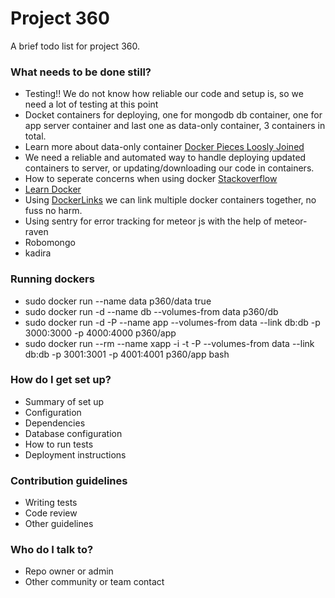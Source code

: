 # Project 360 #

A brief todo list for project 360.

### What needs to be done still? ###

* Testing!! We do not know how reliable our code and setup is, so we need a lot of testing at this point
* Docket containers for deploying, one for mongodb db container, one for app server container and last one as data-only container, 3 containers in total.
* Learn more about data-only container [Docker Pieces Loosly Joined](http://www.offermann.us/2013/12/tiny-docker-pieces-loosely-joined.html)
* We need a reliable and automated way to handle deploying updated containers to server, or updating/downloading our code in containers.
* How to seperate concerns when using docker [Stackoverflow](http://stackoverflow.com/questions/18496940/how-to-deal-with-persistent-storage-e-g-databases-in-docker)
* [Learn Docker](https://www.docker.com/)
* Using  [DockerLinks](https://docs.docker.com/userguide/dockerlinks/) we can link multiple docker containers together, no fuss no harm.
* Using sentry for error tracking for meteor js with the help of meteor-raven
* Robomongo
* kadira

### Running dockers ###

* sudo docker run --name data p360/data true
* sudo docker run -d --name db --volumes-from data p360/db
* sudo docker run -d -P --name app --volumes-from data --link db:db -p 3000:3000 -p 4000:4000 p360/app
* sudo docker run --rm --name xapp -i -t -P --volumes-from data --link db:db -p 3001:3001 -p 4001:4001 p360/app bash

### How do I get set up? ###

* Summary of set up
* Configuration
* Dependencies
* Database configuration
* How to run tests
* Deployment instructions

### Contribution guidelines ###

* Writing tests
* Code review
* Other guidelines

### Who do I talk to? ###

* Repo owner or admin
* Other community or team contact
